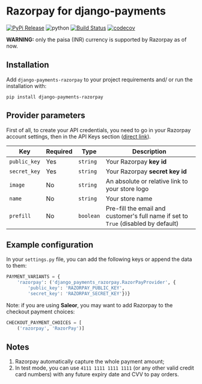 # Razorpay for django-payments

[![PyPi Release](https://img.shields.io/pypi/v/django-payments-razorpay.svg)](https://pypi.org/project/django-payments-razorpay/)
![python](https://img.shields.io/pypi/pyversions/django-payments-razorpay.svg)
[![Build Status](https://travis-ci.org/NyanKiyoshi/django-payment-razorpay.svg?branch=master)](https://travis-ci.org/NyanKiyoshi/django-payment-razorpay)
[![codecov](https://codecov.io/gh/NyanKiyoshi/django-payment-razorpay/branch/master/graph/badge.svg)](https://codecov.io/gh/NyanKiyoshi/django-payment-razorpay)

**WARNING:** only the paisa (INR) currency is supported by Razorpay as of now.

## Installation
Add `django-payments-razorpay` to your project requirements 
and/ or run the installation with:
```shell
pip install django-payments-razorpay
```


## Provider parameters
First of all, to create your API credentials, you need to go in your Razorpay account settings, 
then in the API Keys section ([direct link](https://dashboard.razorpay.com/#/app/keys)).

| Key          | Required | Type      | Description |
| ------------ | -------  | --------- | ----------- |
| `public_key` | Yes      | `string`  | Your Razorpay **key id**        |
| `secret_key` | Yes      | `string`  | Your Razorpay **secret key id** |
| `image`      | No       | `string`  | An absolute or relative link to your store logo |
| `name`       | No       | `string`  | Your store name |
| `prefill`    | No       | `boolean` | Pre-fill the email and customer's full name if set to `True` (disabled by default) |


## Example configuration

In your `settings.py` file, you can add the following keys or append the data to them:

```python
PAYMENT_VARIANTS = {
    'razorpay': ('django_payments_razorpay.RazorPayProvider', {
        'public_key': 'RAZORPAY_PUBLIC_KEY',
        'secret_key': 'RAZORPAY_SECRET_KEY'})}
```

Note: if you are using **Saleor**, you may want to add Razorpay to the checkout payment choices:

```python
CHECKOUT_PAYMENT_CHOICES = [
    ('razorpay', 'RazorPay')]
```


## Notes
1. Razorpay automatically capture the whole payment amount;
2. In test mode, you can use `4111 1111 1111 1111` (or any other valid credit card numbers) 
with any future expiry date and CVV to pay orders.
